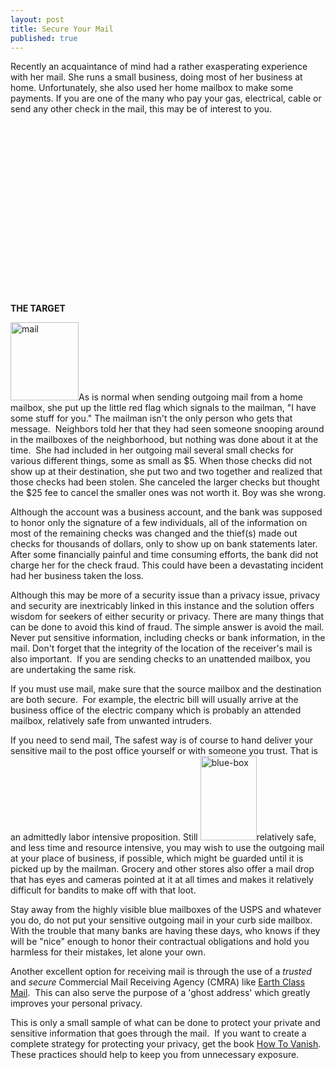 ```yaml
---
layout: post
title: Secure Your Mail
published: true
---
```

<p>Recently an acquaintance of mind had a rather exasperating experience with her mail.  She runs a small business, doing most of her business at home.  Unfortunately, she also used her home mailbox to make some payments.  If you are one of the many who pay your gas, electrical, cable or send any other check in the mail, this may be of interest to you.</p>
<p><object width="480" height="274"><param name="movie" value="http://www.youtube.com/v/gBCVjI36Co4?version=3&amp;hl=en_US" /><param name="allowFullScreen" value="true" /><param name="allowscriptaccess" value="always" /><embed src="http://www.youtube.com/v/gBCVjI36Co4?version=3&amp;hl=en_US" type="application/x-shockwave-flash" width="480" height="274" allowscriptaccess="always" allowfullscreen="true"></embed></object></p>
<p><strong>THE TARGET</strong></p>
<p><img class="size-full wp-image-34 alignleft" title="mail" src="{{ site.baseurl }}/images/mail.jpg" alt="mail" width="109" height="125" />As is normal when sending outgoing mail from a home mailbox, she put up the little red flag which signals to the mailman, "I have some stuff for you."  The mailman isn't the only person who gets that message.  Neighbors told her that they had seen someone snooping around in the mailboxes of the neighborhood, but nothing was done about it at the time.  She had included in her outgoing mail several small checks for various different things, some as small as $5.  When those checks did not show up at their destination, she put two and two together and realized that those checks had been stolen.  She canceled the larger checks but thought the $25 fee to cancel the smaller ones was not worth it.  Boy was she wrong.</p>
<p>Although the account was a business account, and the bank was supposed to honor only the signature of a few individuals, all of the information on most of the remaining checks was changed and the thief(s) made out checks for thousands of dollars, only to show up on bank statements later.  After some financially painful and time consuming efforts, the bank did not charge her for the check fraud.  This could have been a devastating incident had her business taken the loss.</p>
<p>Although this may be more of a security issue than a privacy issue, privacy and security are inextricably linked in this instance and the solution offers wisdom for seekers of either security or privacy.  There are many things that can be done to avoid this kind of fraud.  The simple answer is avoid the mail.  Never put  sensitive information, including checks or bank information, in the mail.  Don't forget that the integrity of the location of the receiver's mail is also important.  If you are sending checks to an unattended mailbox, you are undertaking the same risk.</p>
<p>If you must use mail, make sure that the source mailbox and the destination are both secure.  For example, the electric bill will usually arrive at the business office of the electric company which is probably an attended mailbox, relatively safe from unwanted intruders.</p>
<p>If you need to send mail, The safest way is of course to hand deliver your sensitive mail to the post office yourself or with someone you trust.  That is an admittedly labor intensive proposition.  Still <img class="alignright size-full wp-image-35" title="blue-box" src="{{ site.baseurl }}/images/blue-box.jpg" alt="blue-box" width="90" height="135" />relatively safe, and less time and resource intensive, you may wish to use the outgoing mail at your place of business, if possible, which might be guarded until it is picked up by the mailman.  Grocery and other stores also offer a mail drop that has eyes and cameras pointed at it at all times and makes it relatively difficult for bandits to make off with that loot.</p>
<p>Stay away from the highly visible blue mailboxes of the USPS and whatever you do, do not put your sensitive outgoing mail in your curb side mailbox.  With the trouble that many banks are having these days, who knows if they will be "nice" enough to honor their contractual obligations and hold you harmless for their mistakes, let alone your own.</p>
<p>Another excellent option for receiving mail is through the use of a <em>trusted</em> and <em>secure</em> Commercial Mail Receiving Agency (CMRA) like <a href="http://www.runtogold.com/get-a-ghost-address/" target="_blank">Earth Class Mail</a>.  This can also serve the purpose of a 'ghost address' which greatly improves your personal privacy.</p>
<p>This is only a small sample of what can be done to protect your private and sensitive information that goes through the mail.  If you want to create a complete strategy for protecting your privacy, get the book <a href="http://www.howtovanish.com/HTVBook">How To Vanish</a>.  These practices should help to keep you from unnecessary exposure.</p>
